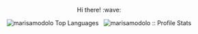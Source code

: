 <p align="center"> 
  Hi there! :wave: 
</p>
<p align="center" justify> 
  <img src="https://github-readme-stats.vercel.app/api/top-langs/?username=marisamodolo&langs_count=10&theme=tokyonight&layout=compact&hide_title=true" alt="marisamodolo Top    Languages" />
  &nbsp;
  <img src="https://github-readme-stats.vercel.app/api?username=marisamodolo&show_icons=true&theme=dracula&include_all_commits=true&hide_rank=true&hide_title=true" alt="marisamodolo :: Profile Stats" />
</p>
